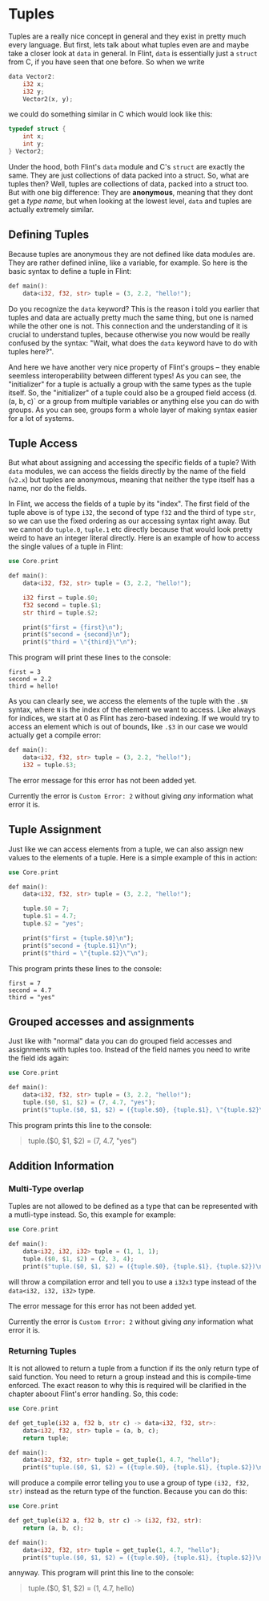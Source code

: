 # Tuples

Tuples are a really nice concept in general and they exist in pretty much every language. But first, lets talk about what tuples even are and maybe take a closer look at `data` in general.
In Flint, `data` is essentially just a `struct` from C, if you have seen that one before. So when we write 

```rs
data Vector2:
    i32 x;
    i32 y;
    Vector2(x, y);
```

we could do something similar in C which would look like this:

```c
typedef struct {
    int x;
    int y;
} Vector2;
```

Under the hood, both Flint's `data` module and C's `struct` are exactly the same. They are just collections of data packed into a struct. So, what are tuples then? Well, tuples are collections of data, packed into a struct too. But with one big difference: They are **anonymous**, meaning that they dont get a *type name*, but when looking at the lowest level, `data` and tuples are actually extremely similar.

## Defining Tuples

Because tuples are anonymous they are not defined like data modules are. They are rather defined inline, like a variable, for example. So here is the basic syntax to define a tuple in Flint:

```rs
def main():
    data<i32, f32, str> tuple = (3, 2.2, "hello!");
```

Do you recognize the `data` keyword? This is the reason i told you earlier that tuples and data are actually pretty much the same thing, but one is named while the other one is not. This connection and the understanding of it is crucial to understand tuples, because otherwise you now would be really confused by the syntax: "Wait, what does the `data` keyword have to do with tuples here?".

And here we have another very nice property of Flint's groups – they enable seemless interoperability between different types! As you can see, the "initializer" for a tuple is actually a group with the same types as the tuple itself. So, the "initializer" of a tuple could also be a grouped field access (d.(a, b, c)` or a group from multiple variables or anything else you can do with groups. As you can see, groups form a whole layer of making syntax easier for a lot of systems.

## Tuple Access

But what about assigning and accessing the specific fields of a tuple? With `data` modules, we can access the fields directly by the name of the field (`v2.x`) but tuples are anonymous, meaning that neither the type itself has a name, nor do the fields.

In Flint, we access the fields of a tuple by its "index". The first field of the tuple above is of type `i32`, the second of type `f32` and the third of type `str`, so we can use the fixed ordering as our accessing syntax right away. But we cannot do `tuple.0`, `tuple.1` etc directly because that would look pretty weird to have an integer literal directly. Here is an example of how to access the single values of a tuple in Flint:

```rs
use Core.print

def main():
    data<i32, f32, str> tuple = (3, 2.2, "hello!");

    i32 first = tuple.$0;
    f32 second = tuple.$1;
    str third = tuple.$2;

    print($"first = {first}\n");
    print($"second = {second}\n");
    print($"third = \"{third}\"\n");
```

This program will print these lines to the console:

```
first = 3
second = 2.2
third = hello!
```

As you can clearly see, we access the elements of the tuple with the `.$N` syntax, where `N` is the index of the element we want to access. Like always for indices, we start at 0 as Flint has zero-based indexing. If we would try to access an element which is out of bounds, like `.$3` in our case we would actually get a compile error:

```rs
def main():
    data<i32, f32, str> tuple = (3, 2.2, "hello!");
    i32 = tuple.$3;
```

<div class="warning">

The error message for this error has not been added yet.

Currently the error is `Custom Error: 2` without giving *any* information what error it is.

</div>

## Tuple Assignment

Just like we can access elements from a tuple, we can also assign new values to the elements of a tuple. Here is a simple example of this in action:

```rs
use Core.print

def main():
    data<i32, f32, str> tuple = (3, 2.2, "hello!");

    tuple.$0 = 7;
    tuple.$1 = 4.7;
    tuple.$2 = "yes";

    print($"first = {tuple.$0}\n");
    print($"second = {tuple.$1}\n");
    print($"third = \"{tuple.$2}\"\n");
```

This program prints these lines to the console:

```
first = 7
second = 4.7
third = "yes"
```

## Grouped accesses and assignments

Just like with "normal" data you can do grouped field accesses and assignments with tuples too. Instead of the field names you need to write the field ids again:

```rs
use Core.print

def main():
    data<i32, f32, str> tuple = (3, 2.2, "hello!");
    tuple.($0, $1, $2) = (7, 4.7, "yes");
    print($"tuple.($0, $1, $2) = ({tuple.$0}, {tuple.$1}, \"{tuple.$2}\")\n");
```

This program prints this line to the console:

> tuple.($0, $1, $2) = (7, 4.7, "yes")

## Addition Information

### Multi-Type overlap

Tuples are not allowed to be defined as a type that can be represented with a mutli-type instead. So, this example for example:

```rs
use Core.print

def main():
    data<i32, i32, i32> tuple = (1, 1, 1);
    tuple.($0, $1, $2) = (2, 3, 4);
    print($"tuple.($0, $1, $2) = ({tuple.$0}, {tuple.$1}, {tuple.$2})\n");
```

will throw a compilation error and tell you to use a `i32x3` type instead of the `data<i32, i32, i32>` type.

<div class="warning">

The error message for this error has not been added yet.

Currently the error is `Custom Error: 2` without giving *any* information what error it is.

</div>

### Returning Tuples

It is not allowed to return a tuple from a function if its the only return type of said function. You need to return a group instead and this is compile-time enforced. The exact reason to why this is required will be clarified in the chapter aboout Flint's error handling. So, this code:

```rs
use Core.print

def get_tuple(i32 a, f32 b, str c) -> data<i32, f32, str>:
    data<i32, f32, str> tuple = (a, b, c);
    return tuple;

def main():
    data<i32, f32, str> tuple = get_tuple(1, 4.7, "hello");
    print($"tuple.($0, $1, $2) = ({tuple.$0}, {tuple.$1}, {tuple.$2})\n");
```

will produce a compile error telling you to use a group of type `(i32, f32, str)` instead as the return type of the function. Because you can do this:

```rs
use Core.print

def get_tuple(i32 a, f32 b, str c) -> (i32, f32, str):
    return (a, b, c);

def main():
    data<i32, f32, str> tuple = get_tuple(1, 4.7, "hello");
    print($"tuple.($0, $1, $2) = ({tuple.$0}, {tuple.$1}, {tuple.$2})\n");
```

annyway. This program will print this line to the console:

> tuple.($0, $1, $2) = (1, 4.7, hello)

